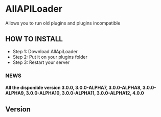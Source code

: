 # AllAPILoader
Allows you to run old plugins and plugins incompatible

## HOW TO INSTALL
* Step 1: Download AllApiLoader
* Step 2: Put it on your plugins folder
* Step 3: Restart your server
### NEWS
#### All the disponible version 3.0.0, 3.0.0-ALPHA7, 3.0.0-ALPHA8, 3.0.0-ALPHA9, 3.0.0-ALPHA10, 3.0.0-ALPHA11, 3.0.0-ALPHA12, 4.0.0
## Version

